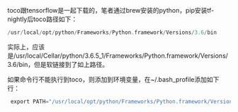 toco跟tensorflow是一起下载的，笔者通过brew安装的python，pip安装tf-nightly后toco路径如下：

```c
/usr/local/opt/python/Frameworks/Python.framework/Versions/3.6/bin
```

实际上，应该是/usr/local/Cellar/python/3.6.5_1/Frameworks/Python.framework/Versions/3.6/bin，但是软链接到了如上路径。

如果命令行不能执行到toco，则添加到环境变量，在~/.bash_profile添加如下行：

```c
 export PATH="/usr/local/opt/python/Frameworks/Python.framework/Versions/3.6/bin:$PATH"                                                                       
```
